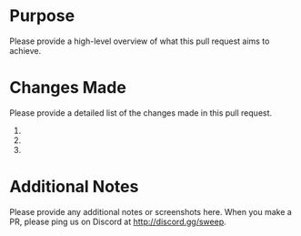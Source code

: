 # Purpose

Please provide a high-level overview of what this pull request aims to achieve.

# Changes Made

Please provide a detailed list of the changes made in this pull request.

1.
2.
3.

# Additional Notes

Please provide any additional notes or screenshots here.
When you make a PR, please ping us on Discord at http://discord.gg/sweep.
